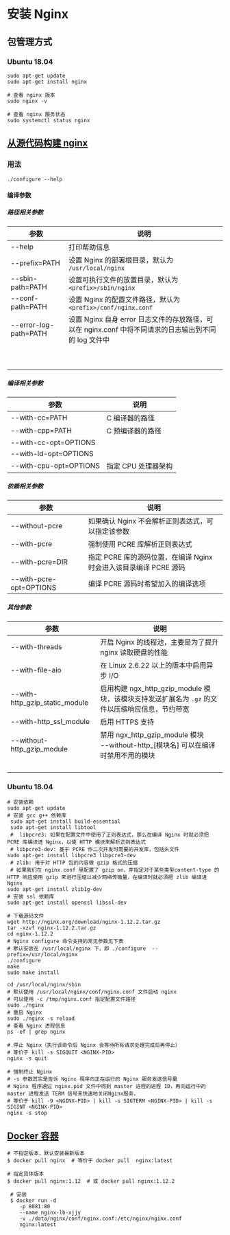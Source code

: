 # 安装 Nginx

## 包管理方式

### Ubuntu 18.04

```shell
sudo apt-get update
sudo apt-get install nginx

# 查看 nginx 版本
sudo nginx -v

# 查看 nginx 服务状态
sudo systemctl status nginx
```

## [从源代码构建 nginx](http://nginx.org/en/docs/configure.html)

### **用法**

```
./configure --help
```

#### **编译参数**

##### 路径相关参数

| 参数                  | 说明                                                         |
| --------------------- | ------------------------------------------------------------ |
| --help                | 打印帮助信息                                                 |
| --prefix=PATH         | 设置 Nginx 的部署根目录，默认为 `/usr/local/nginx`           |
| --sbin-path=PATH      | 设置可执行文件的放置目录，默认为`<prefix>/sbin/nginx`        |
| --conf-path=PATH      | 设置 Nginx 的配置文件路径，默认为`<prefix>/conf/nginx.conf`  |
| --error-log-path=PATH | 设置  Nginx 自身 error 日志文件的存放路径，可以在 nginx.conf 中将不同请求的日志输出到不同的 log 文件中 |
|                       |                                                              |
|                       |                                                              |
|                       |                                                              |
|                       |                                                              |
|                       |                                                              |
|                       |                                                              |
|                       |                                                              |
|                       |                                                              |
|                       |                                                              |

##### 编译相关参数

| 参数                   | 说明                |
| ---------------------- | ------------------- |
| --with-cc=PATH         | C 编译器的路径      |
| --with-cpp=PATH        | C 预编译器的路径    |
| --with-cc-opt=OPTIONS  |                     |
| --with-ld-opt=OPTIONS  |                     |
| --with-cpu-opt=OPTIONS | 指定 CPU 处理器架构 |

##### 依赖相关参数

| 参数                    | 说明                                                         |
| ----------------------- | ------------------------------------------------------------ |
| --without-pcre          | 如果确认 Nginx 不会解析正则表达式，可以指定该参数            |
| --with-pcre             | 强制使用 PCRE 库解析正则表达式                               |
| --with-pcre=DIR         | 指定 PCRE 库的源码位置，在编译 Nginx 时会进入该目录编译 PCRE 源码 |
| --with-pcre-opt=OPTIONS | 编译 PCRE 源码时希望加入的编译选项                           |

##### 其他参数

| 参数                           | 说明                                                         |
| ------------------------------ | ------------------------------------------------------------ |
| --with-threads                 | 开启 Nginx 的线程池，主要是为了提升 nginx 读取硬盘的性能     |
| --with-file-aio                | 在 Linux 2.6.22 以上的版本中启用异步 I/O                     |
| --with-http_gzip_static_module | 启用构建 ngx_http_gzip_module 模块，该模块支持发送扩展名为 `.gz` 的文件以压缩响应信息，节约带宽 |
| --with-http_ssl_module         | 启用 HTTPS 支持                                              |
| --without-http_gzip_module     | 禁用 ngx_http_gzip_module 模块<br>--without-http_[模块名] 可以在编译时禁用不用的模块 |
|                                |                                                              |
|                                |                                                              |
|                                |                                                              |
|                                |                                                              |



### Ubuntu 18.04

```shell
# 安装依赖
sudo apt-get update
# 安装 gcc g++ 依赖库
 sudo apt-get install build-essential
 sudo apt-get install libtool
 #  libpcre3: 如果在配置文件中使用了正则表达式，那么在编译 Nginx 时就必须把 PCRE 库编译进 Nginx，以使 HTTP 模块来解析正则表达式
 # libpcre3-dev: 基于 PCRE 作二次开发时需要的开发库，包括头文件
sudo apt-get install libpcre3 libpcre3-dev
 # zlib: 用于对 HTTP 包的内容做 gzip 格式的压缩
 # 如果我们在 nginx.conf 里配置了 gzip on，并指定对于某些类型content-type 的 HTTP 响应使用 gzip 来进行压缩以减少网络传输量，在编译时就必须把 zlib 编译进 Nginx
sudo apt-get install zlib1g-dev
# 安装 ssl 依赖库
sudo apt-get install openssl libssl-dev

# 下载源码文件
wget http://nginx.org/download/nginx-1.12.2.tar.gz
tar -xzvf nginx-1.12.2.tar.gz
cd nginx-1.12.2
# Nginx configure 命令支持的常见参数见下表
# 默认安装在 /usr/local/nginx 下，即 ./configure  --prefix=/usr/local/nginx
./configure
make
sudo make install

cd /usr/local/nginx/sbin
# 默认使用 /usr/local/nginx/conf/nginx.conf 文件启动 nginx
# 可以使用 -c /tmp/nginx.conf 指定配置文件路径
sudo ./nginx
# 重启 Nginx
sudo ./nginx -s reload
# 查看 Nginx 进程信息
ps -ef | grep nginx

# 停止 Nginx（执行该命令后 Nginx 会等待所有请求处理完成后再停止）
# 等价于 kill -s SIGQUIT <NGINX-PID>
nginx -s quit

# 强制终止 Nginx
# -s 参数其实是告诉 Nginx 程序向正在运行的 Nginx 服务发送信号量
# Nginx 程序通过 nginx.pid 文件中得到 master 进程的进程 ID，再向运行中的 master 进程发送 TERM 信号来快速地关闭Nginx服务，
# 等价于 kill -9 <NGINX-PID> | kill -s SIGTERM <NGINX-PID> | kill -s SIGINT <NGINX-PID>
nginx -s stop
```

## [Docker 容器](https://docs.nginx.com/nginx/admin-guide/installing-nginx/installing-nginx-docker/)

```shell
# 不指定版本，默认安装最新版本
$ docker pull nginx  # 等价于 docker pull  nginx:latest

# 指定具体版本
$ docker pull nginx:1.12  # 或 docker pull nginx:1.12.2

 # 安装
 $ docker run -d
    -p 8081:80
    --name nginx-lb-xjjy
    -v ./data/nginx/conf/nginx.conf:/etc/nginx/nginx.conf
    nginx:latest
```